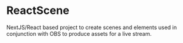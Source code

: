 # ReactScene
NextJS/React based project to create scenes and elements used in conjunction with OBS to produce assets for a live stream.
